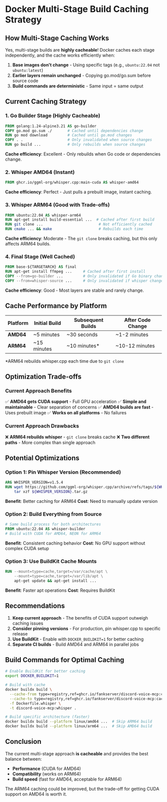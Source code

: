 # Docker Multi-Stage Build Caching Strategy

## How Multi-Stage Caching Works

Yes, multi-stage builds are **highly cacheable**! Docker caches each stage independently, and the cache works efficiently when:

1. **Base images don't change** - Using specific tags (e.g., `ubuntu:22.04` not `ubuntu:latest`)
2. **Earlier layers remain unchanged** - Copying go.mod/go.sum before source code
3. **Build commands are deterministic** - Same input = same output

## Current Caching Strategy

### 1. Go Builder Stage (Highly Cacheable)
```dockerfile
FROM golang:1.24-alpine3.21 AS go-builder
COPY go.mod go.sum ./       # Cached until dependencies change
RUN go mod download         # Cached until go.mod changes
COPY . .                    # Only invalidated when source changes
RUN go build ...            # Only rebuilds when source changes
```

**Cache efficiency**: Excellent - Only rebuilds when Go code or dependencies change.

### 2. Whisper AMD64 (Instant)
```dockerfile
FROM ghcr.io/ggml-org/whisper.cpp:main-cuda AS whisper-amd64
```

**Cache efficiency**: Perfect - Just pulls a prebuilt image, instant caching.

### 3. Whisper ARM64 (Good with Trade-offs)
```dockerfile
FROM ubuntu:22.04 AS whisper-arm64
RUN apt-get install build-essential ...  # Cached after first build
RUN git clone ...                         # Not efficiently cached
RUN cmake ... && make                     # Rebuilds each time
```

**Cache efficiency**: Moderate - The `git clone` breaks caching, but this only affects ARM64 builds.

### 4. Final Stage (Well Cached)
```dockerfile
FROM base-${TARGETARCH} AS final
RUN apt-get install ffmpeg ...     # Cached after first install
COPY --from=go-builder ...         # Only invalidated if Go binary changes
COPY --from=whisper-source ...     # Only invalidated if whisper changes
```

**Cache efficiency**: Good - Most layers are stable and rarely change.

## Cache Performance by Platform

| Platform | Initial Build | Subsequent Builds | After Code Change |
|----------|--------------|-------------------|-------------------|
| **AMD64** | ~5 minutes | ~30 seconds | ~1-2 minutes |
| **ARM64** | ~15 minutes | ~10 minutes* | ~10-12 minutes |

*ARM64 rebuilds whisper.cpp each time due to `git clone`

## Optimization Trade-offs

### Current Approach Benefits
✅ **AMD64 gets CUDA support** - Full GPU acceleration
✅ **Simple and maintainable** - Clear separation of concerns
✅ **AMD64 builds are fast** - Uses prebuilt image
✅ **Works on all platforms** - No failures

### Current Approach Drawbacks
❌ **ARM64 rebuilds whisper** - `git clone` breaks cache
❌ **Two different paths** - More complex than single approach

## Potential Optimizations

### Option 1: Pin Whisper Version (Recommended)
```dockerfile
ARG WHISPER_VERSION=v1.5.4
RUN wget https://github.com/ggml-org/whisper.cpp/archive/refs/tags/${WHISPER_VERSION}.tar.gz && \
    tar xzf ${WHISPER_VERSION}.tar.gz
```
**Benefit**: Better caching for ARM64
**Cost**: Need to manually update version

### Option 2: Build Everything from Source
```dockerfile
# Same build process for both architectures
FROM ubuntu:22.04 AS whisper-builder
# Build with CUDA for AMD64, NEON for ARM64
```
**Benefit**: Consistent caching behavior
**Cost**: No GPU support without complex CUDA setup

### Option 3: Use BuildKit Cache Mounts
```dockerfile
RUN --mount=type=cache,target=/var/cache/apt \
    --mount=type=cache,target=/var/lib/apt \
    apt-get update && apt-get install ...
```
**Benefit**: Faster apt operations
**Cost**: Requires BuildKit

## Recommendations

1. **Keep current approach** - The benefits of CUDA support outweigh caching issues
2. **Consider pinning versions** - For production, pin whisper.cpp to specific release
3. **Use BuildKit** - Enable with `DOCKER_BUILDKIT=1` for better caching
4. **Separate CI builds** - Build AMD64 and ARM64 in parallel jobs

## Build Commands for Optimal Caching

```bash
# Enable BuildKit for better caching
export DOCKER_BUILDKIT=1

# Build with cache
docker buildx build \
  --cache-from type=registry,ref=ghcr.io/fankserver/discord-voice-mcp:cache \
  --cache-to type=registry,ref=ghcr.io/fankserver/discord-voice-mcp:cache,mode=max \
  -f Dockerfile.whisper \
  -t discord-voice-mcp:whisper .

# Build specific architecture (faster)
docker buildx build --platform linux/amd64 ...  # Skip ARM64 build
docker buildx build --platform linux/arm64 ...  # Skip AMD64 build
```

## Conclusion

The current multi-stage approach **is cacheable** and provides the best balance between:
- **Performance** (CUDA for AMD64)
- **Compatibility** (works on ARM64)
- **Build speed** (fast for AMD64, acceptable for ARM64)

The ARM64 caching could be improved, but the trade-off for getting CUDA support on AMD64 is worth it.
